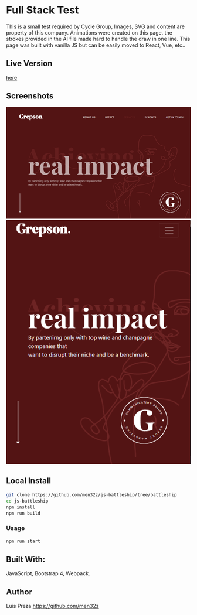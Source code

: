 # Full Stack Test

This is a small test required by Cycle Group, Images, SVG and content are property of this company. Animations were created on this page. the strokes provided in the AI file made hard to handle the draw in one line. This page was built with vanilla JS but can be easily moved to React, Vue, etc.. 

## Live Version

[here]()

## Screenshots
![Desktop](https://raw.githubusercontent.com/men32z/animation-test/development/docs/screenshot1.png)
![Movile](https://raw.githubusercontent.com/men32z/animation-test/development/docs/screenshot2.png)

## Local Install

```sh
git clone https://github.com/men32z/js-battleship/tree/battleship
cd js-battleship
npm install
npm run build
```

### Usage

```sh
npm run start
```

## Built With:

JavaScript, Bootstrap 4, Webpack.

## Author
Luis Preza https://github.com/men32z
